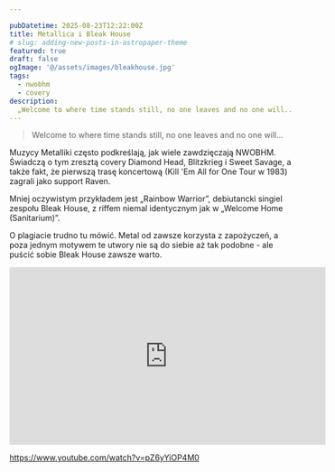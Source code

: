 ```yaml
---

pubDatetime: 2025-08-23T12:22:00Z
title: Metallica i Bleak House
# slug: adding-new-posts-in-astropaper-theme
featured: true
draft: false
ogImage: '@/assets/images/bleakhouse.jpg'
tags:
  - nwobhm
  - covery
description:
  „Welcome to where time stands still, no one leaves and no one will...” 
---
```



<blockquote>Welcome to where time stands still, no one leaves and no one will...</blockquote>
Muzycy Metalliki często podkreślają, jak wiele zawdzięczają NWOBHM. Świadczą o tym zresztą covery Diamond Head, Blitzkrieg i Sweet Savage, a także fakt, że pierwszą trasę koncertową (Kill 'Em All for One Tour w 1983) zagrali jako support Raven.

<!-- more -->

Mniej oczywistym przykładem jest „Rainbow Warrior”, debiutancki singiel zespołu Bleak House, z riffem niemal identycznym jak w „Welcome Home (Sanitarium)”.

O plagiacie trudno tu mówić. Metal od zawsze korzysta z zapożyczeń, a poza jednym motywem te utwory nie są do siebie aż tak podobne - ale puścić sobie Bleak House zawsze warto. 

<iframe width="560" height="315" src="https://www.youtube.com/embed/zowid7KAmnM?si=9Q_Xp0K32dlorogA" title="YouTube video player" frameborder="0" allow="accelerometer; autoplay; clipboard-write; encrypted-media; gyroscope; picture-in-picture; web-share" referrerpolicy="strict-origin-when-cross-origin" allowfullscreen></iframe>

https://www.youtube.com/watch?v=pZ6yYiOP4M0